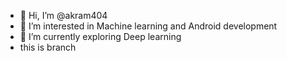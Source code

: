 - 👋 Hi, I’m @akram404
- 👀 I’m interested in Machine learning and Android development
- 🌱 I’m currently exploring Deep learning
- this is branch
<!---
akram404/akram404 is a ✨ special ✨ repository because its `README.md` (this file) appears on your GitHub profile.
You can click the Preview link to take a look at your changes.
--->
